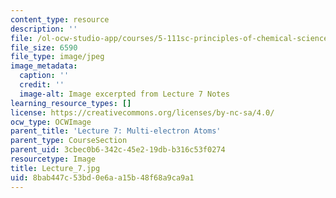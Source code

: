 ```yaml
---
content_type: resource
description: ''
file: /ol-ocw-studio-app/courses/5-111sc-principles-of-chemical-science-fall-2014/8bab447c53bd0e6aa15b48f68a9ca9a1_Lecture_7.jpg
file_size: 6590
file_type: image/jpeg
image_metadata:
  caption: ''
  credit: ''
  image-alt: Image excerpted from Lecture 7 Notes
learning_resource_types: []
license: https://creativecommons.org/licenses/by-nc-sa/4.0/
ocw_type: OCWImage
parent_title: 'Lecture 7: Multi-electron Atoms'
parent_type: CourseSection
parent_uid: 3cbec0b6-342c-45e2-19db-b316c53f0274
resourcetype: Image
title: Lecture_7.jpg
uid: 8bab447c-53bd-0e6a-a15b-48f68a9ca9a1
---
```

